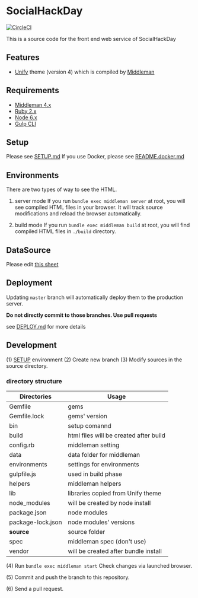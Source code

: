 SocialHackDay
==========

[![CircleCI](https://circleci.com/gh/codeforjapan/socialhackday.svg?style=svg)](https://circleci.com/gh/codeforjapan/socialhackday)

This is a source code for the front end web service of SocialHackDay

Features
--------
- [Unify][unify] theme (version 4) which is compiled by [Middleman][middleman]

Requirements
------------

* [Middleman 4.x][middleman-docs]
* [Ruby 2.x][rbenv]
* [Node 6.x][nvm]
* [Gulp CLI][gulp-cli]

Setup
-----
Please see [SETUP.md](SETUP.md)
If you use Docker, please see [README.docker.md](README.docker.md)


Environments
------------

There are two types of way to see the HTML.
1. server mode
  If you run `bundle exec middleman server` at root, you will see compiled HTML files in your browser. It will track source modifications and reload the browser automatically.

2. build mode
  If you run `bundle exec middleman build` at root, you will find compiled HTML files in `./build` directory.

DataSource
----------

Please edit [this sheet](https://docs.google.com/spreadsheets/d/18H2q-3b6uxvAJENm2aQmVcSph7vFpOvB49lxZ4ns1ak/edit#gid=0)

Deployment
----------

Updating `master` branch will automatically deploy them to the production server.

**Do not directly commit to those branches. Use pull requests**

see [DEPLOY.md](DEPLOY.md) for more details

Development
-----------
(1) [SETUP](SETUP.md) environment
(2) Create new branch
(3) Modify sources in the source directory.

### directory structure
| Directories  | Usage  |
|-----|-----|
| Gemfile | gems |
| Gemfile.lock | gems' version |
| bin | setup comannd |
| build | html files will be created after build |
| config.rb | middleman setting |
| data | data folder for middleman |
| environments | settings for environments |
| gulpfile.js | used in build phase |
| helpers | middleman helpers |
| lib | libraries copied from Unify theme |
| node_modules | will be created by node install |
| package.json | node modules |
| package-lock.json | node modules' versions |
| **source** | source folder |
| spec | middleman spec (don't use) |
| vendor | will be created after bundle install |

(4) Run `bundle exec middleman start`
Check changes via launched browser.

(5) Commit and push the branch to this repository.

(6) Send a pull request.

[middleman]: https://middlemanapp.com/
[unify]: https://htmlstream.com/preview/unify-v2.5.1/all-demos.html#cbpf=.unify-main
[gitlabci]: https://about.gitlab.com/features/gitlab-ci-cd/
[middleman-docs]: https://middlemanapp.com/basics/install/
[rbenv]: https://github.com/rbenv/rbenv#readme
[nvm]: https://github.com/creationix/nvm#readme
[gulp-cli]: https://github.com/gulpjs/gulp/blob/master/docs/getting-started.md#getting-started
